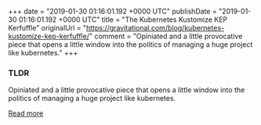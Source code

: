 +++
date = "2019-01-30 01:16:01.192 +0000 UTC"
publishDate = "2019-01-30 01:16:01.192 +0000 UTC"
title = "The Kubernetes Kustomize KEP Kerfuffle"
originalUrl = "https://gravitational.com/blog/kubernetes-kustomize-kep-kerfuffle/"
comment = "Opiniated and a little provocative piece that opens a little window into the politics of managing a huge project like kubernetes."
+++

### TLDR

Opiniated and a little provocative piece that opens a little window into the politics of managing a huge project like kubernetes.

[Read more](https://gravitational.com/blog/kubernetes-kustomize-kep-kerfuffle/)
